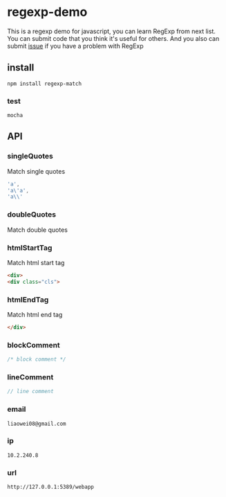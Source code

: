 # regexp-demo
This is a regexp demo for javascript, you can learn RegExp from next list.
You can submit code that you think it's useful for others.
And you also can submit [issue](https://github.com/douzi8/regexp-match/issues/new) if you have a problem with RegExp

## install
```
npm install regexp-match
```
### test
```
mocha
```

## API
### singleQuotes
Match single quotes
```js
'a',
'a\'a',
'a\\'
```
### doubleQuotes
Match double quotes
### htmlStartTag
Match html start tag
```html
<div>
<div class="cls">
```
### htmlEndTag
Match html end tag
```html
</div>
```
### blockComment
```js
/* block comment */
```
### lineComment
```js
// line comment
```
### email
```
liaowei08@gmail.com
```
### ip
```
10.2.240.8
```
### url
```
http://127.0.0.1:5389/webapp
```